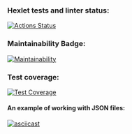 ### Hexlet tests and linter status:

[![Actions Status](https://github.com/nneversky/fullstack-javascript-project-46/actions/workflows/hexlet-check.yml/badge.svg)](https://github.com/nneversky/fullstack-javascript-project-46/actions)

### Maintainability Badge:

[![Maintainability](https://api.codeclimate.com/v1/badges/1d7dd057218971971a87/maintainability)](https://codeclimate.com/github/nneversky/fullstack-javascript-project-46/maintainability)

### Test coverage:

[![Test Coverage](https://api.codeclimate.com/v1/badges/1d7dd057218971971a87/test_coverage)](https://codeclimate.com/github/nneversky/fullstack-javascript-project-46/test_coverage)

#### An example of working with JSON files:

[![asciicast](https://asciinema.org/a/LIddm6K56sp0yzn6e8z9l6MZ7.svg)](https://asciinema.org/a/LIddm6K56sp0yzn6e8z9l6MZ7)
